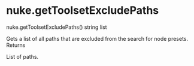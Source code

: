 # nuke.getToolsetExcludePaths
nuke.getToolsetExcludePaths()  string list

Gets a list of all paths that are excluded from the search for node presets.
Returns

List of paths.